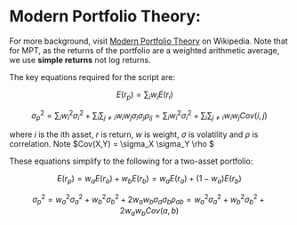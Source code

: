 # Modern Portfolio Theory:

For more background, visit [Modern Portfolio Theory](https://en.wikipedia.org/wiki/Modern_portfolio_theory) on 
Wikipedia. Note that for MPT, as the returns of the portfolio are a weighted arithmetic average, we use **simple returns**
not log returns.

The key equations required for the script are:

$$ E(r_{p})=\sum_{i}w_{i}E(r_{i})\quad $$

$$\sigma_{p}^{2} = \sum_{i}w_{i}^{2}\sigma_{i}^{2} + \sum_{i}\sum_{j\neq i}w_{i}w_{j}\sigma_{i}\sigma_{j}\rho_{ij} = \sum_{i}w_{i}^{2}\sigma_{i}^{2} + \sum_{i}\sum_{j\neq i}w_{i}w_{j}Cov(i,j)$$

where $i$ is the ith asset, $r$ is return, $w$ is weight, $\sigma$ is volatility and $\rho$ is correlation. Note $Cov(X,Y) = \sigma_X \sigma_Y \rho $

These equations simplify to the following for a two-asset portfolio:

$$E(r_{p}) = w_{a}E(r_{a}) + w_{b}E(r_{b}) = w_{a}E(r_{a}) + (1-w_{a})E(r_{b})$$

$$\sigma_{p}^{2} = w_{a}^{2}\sigma_{a}^{2} + w_{b}^{2}\sigma_{b}^{2} + 2w_{a}w_{b}\sigma_{a}\sigma_{b}\rho_{ab} =  w_{a}^{2}\sigma_{a}^{2} + w_{b}^{2}\sigma_{b}^{2} + 2w_{a}w_{b}Cov(a,b) $$